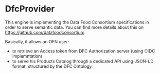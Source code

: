 # DfcProvider

This engine is implementing the Data Food Consortium specifications in order to serve semantic data.
You can find more details about this on https://github.com/datafoodconsortium.

Basically, it allows an OFN user:
* to retrieve an Access token from DFC Authorization server (using OIDC implemntation)
* to serve his Products Catalog through a dedicated API using JSON-LD format, structured by the DFC Ontology.
